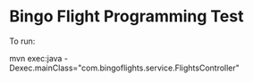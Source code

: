 Bingo Flight Programming Test
===
 
 To run:

 mvn exec:java -Dexec.mainClass="com.bingoflights.service.FlightsController"
